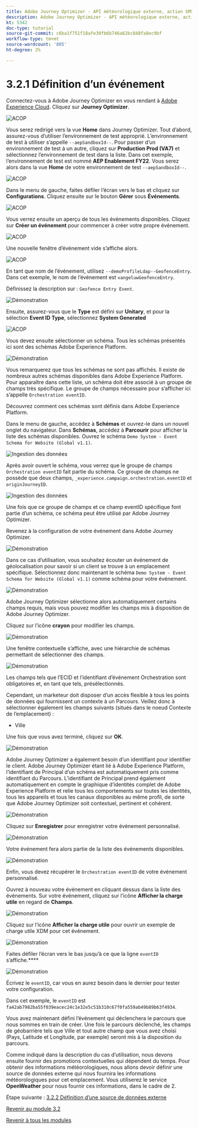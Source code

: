 ```yaml
---
title: Adobe Journey Optimizer - API météorologique externe, action SMS, etc. - Définir un événement
description: Adobe Journey Optimizer - API météorologique externe, action SMS, etc.
kt: 5342
doc-type: tutorial
source-git-commit: c6ba1f751f18afe39fb6b746a62bc848fa8ec9bf
workflow-type: tm+mt
source-wordcount: '805'
ht-degree: 2%

---
```


# 3.2.1 Définition d’un événement

Connectez-vous à Adobe Journey Optimizer en vous rendant à [Adobe Experience Cloud](https://experience.adobe.com?lang=fr). Cliquez sur **Journey Optimizer**.

![ACOP](./../../../modules/ajo-b2c/module3.1/images/acophome.png)

Vous serez redirigé vers la vue **Home** dans Journey Optimizer. Tout d’abord, assurez-vous d’utiliser l’environnement de test approprié. L’environnement de test à utiliser s’appelle `--aepSandboxId--`. Pour passer d’un environnement de test à un autre, cliquez sur **Production Prod (VA7)** et sélectionnez l’environnement de test dans la liste. Dans cet exemple, l’environnement de test est nommé **AEP Enablement FY22**. Vous serez alors dans la vue **Home** de votre environnement de test `--aepSandboxId--`.

![ACOP](./../../../modules/ajo-b2c/module3.1/images/acoptriglp.png)

Dans le menu de gauche, faites défiler l’écran vers le bas et cliquez sur **Configurations**. Cliquez ensuite sur le bouton **Gérer** sous **Événements**.

![ACOP](./images/acopmenu.png)

Vous verrez ensuite un aperçu de tous les événements disponibles. Cliquez sur **Créer un événement** pour commencer à créer votre propre événement.

![ACOP](./images/emptyevent.png)

Une nouvelle fenêtre d’événement vide s’affiche alors.

![ACOP](./images/emptyevent1.png)

En tant que nom de l’événement, utilisez `--demoProfileLdap--GeofenceEntry`. Dans cet exemple, le nom de l’événement est `vangeluwGeofenceEntry`.

Définissez la description sur : `Geofence Entry Event`.

![Démonstration](./images/evname.png)

Ensuite, assurez-vous que le **Type** est défini sur **Unitary**, et pour la sélection **Event ID Type**, sélectionnez **System Generated**

![ACOP](./images/eventidtype.png)

Vous devez ensuite sélectionner un schéma. Tous les schémas présentés ici sont des schémas Adobe Experience Platform.

![Démonstration](./images/evschema.png)

Vous remarquerez que tous les schémas ne sont pas affichés. Il existe de nombreux autres schémas disponibles dans Adobe Experience Platform.
Pour apparaître dans cette liste, un schéma doit être associé à un groupe de champs très spécifique. Le groupe de champs nécessaire pour s’afficher ici s’appelle `Orchestration eventID`.

Découvrez comment ces schémas sont définis dans Adobe Experience Platform.

Dans le menu de gauche, accédez à **Schémas** et ouvrez-le dans un nouvel onglet du navigateur. Dans **Schémas**, accédez à **Parcourir** pour afficher la liste des schémas disponibles.
Ouvrez le schéma `Demo System - Event Schema for Website (Global v1.1)`.

![Ingestion des données](./images/schemas.png)

Après avoir ouvert le schéma, vous verrez que le groupe de champs `Orchestration eventID` fait partie du schéma.
Ce groupe de champs ne possède que deux champs, `_experience.campaign.orchestration.eventID` et `originJourneyID`.

![Ingestion des données](./images/schemageo.png)

Une fois que ce groupe de champs et ce champ eventID spécifique font partie d’un schéma, ce schéma peut être utilisé par Adobe Journey Optimizer.

Revenez à la configuration de votre événement dans Adobe Journey Optimizer.

![Démonstration](./images/evschema.png)

Dans ce cas d’utilisation, vous souhaitez écouter un événement de géolocalisation pour savoir si un client se trouve à un emplacement spécifique. Sélectionnez donc maintenant le schéma `Demo System - Event Schema for Website (Global v1.1)` comme schéma pour votre événement.

![Démonstration](./images/evschema1.png)

Adobe Journey Optimizer sélectionne alors automatiquement certains champs requis, mais vous pouvez modifier les champs mis à disposition de Adobe Journey Optimizer.

Cliquez sur l’icône **crayon** pour modifier les champs.

![Démonstration](./images/editfields.png)

Une fenêtre contextuelle s’affiche, avec une hiérarchie de schémas permettant de sélectionner des champs.

![Démonstration](./images/popup.png)

Les champs tels que l’ECID et l’identifiant d’événement Orchestration sont obligatoires et, en tant que tels, présélectionnés.

Cependant, un marketeur doit disposer d’un accès flexible à tous les points de données qui fournissent un contexte à un Parcours. Veillez donc à sélectionner également les champs suivants (situés dans le noeud Contexte de l’emplacement) :

- Ville

Une fois que vous avez terminé, cliquez sur **OK**.

![Démonstration](./images/popupok.png)

Adobe Journey Optimizer a également besoin d’un identifiant pour identifier le client. Adobe Journey Optimizer étant lié à Adobe Experience Platform, l’identifiant de Principal d’un schéma est automatiquement pris comme identifiant du Parcours.
L’identifiant de Principal prend également automatiquement en compte le graphique d’identités complet de Adobe Experience Platform et relie tous les comportements sur toutes les identités, tous les appareils et tous les canaux disponibles au même profil, de sorte que Adobe Journey Optimizer soit contextuel, pertinent et cohérent.

![Démonstration](./images/eventidentifier.png)

Cliquez sur **Enregistrer** pour enregistrer votre événement personnalisé.

![Démonstration](./images/save.png)

Votre événement fera alors partie de la liste des événements disponibles.

![Démonstration](./images/eventlist.png)

Enfin, vous devez récupérer le `Orchestration eventID` de votre événement personnalisé.

Ouvrez à nouveau votre événement en cliquant dessus dans la liste des événements.
Sur votre événement, cliquez sur l’icône **Afficher la charge utile** en regard de **Champs**.

![Démonstration](./images/eventlist1.png)

Cliquez sur l’icône **Afficher la charge utile** pour ouvrir un exemple de charge utile XDM pour cet événement.

![Démonstration](./images/fieldseyepayload.png)

Faites défiler l’écran vers le bas jusqu’à ce que la ligne `eventID` s’affiche.****

![Démonstration](./images/fieldseyepayloadev.png)

Écrivez le `eventID`, car vous en aurez besoin dans le dernier pour tester votre configuration.

Dans cet exemple, le `eventID` est `fa42ab7982ba55f039eacec24c1e32e5c51b310c67f0fa559ab49b89b63f4934`.

Vous avez maintenant défini l’événement qui déclenchera le parcours que nous sommes en train de créer. Une fois le parcours déclenché, les champs de géobarrière tels que Ville et tout autre champ que vous avez choisi (Pays, Latitude et Longitude, par exemple) seront mis à la disposition du parcours.

Comme indiqué dans la description du cas d’utilisation, nous devons ensuite fournir des promotions contextuelles qui dépendent du temps. Pour obtenir des informations météorologiques, nous allons devoir définir une source de données externe qui nous fournira les informations météorologiques pour cet emplacement. Vous utiliserez le service **OpenWeather** pour nous fournir ces informations, dans le cadre de 2.

Étape suivante : [3.2.2 Définition d’une source de données externe](./ex2.md)

[Revenir au module 3.2](journey-orchestration-external-weather-api-sms.md)

[Revenir à tous les modules](../../../overview.md)
